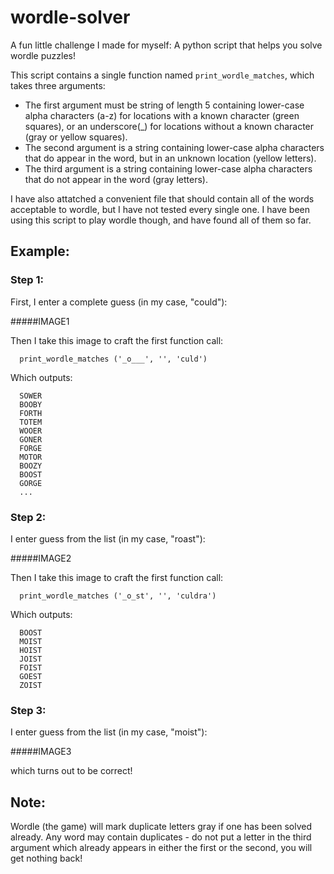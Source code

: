 # wordle-solver
A fun little challenge I made for myself: A python script that helps you solve wordle puzzles!

This script contains a single function named `print_wordle_matches`, which takes three arguments:
* The first argument must be string of length 5 containing lower-case alpha characters (a-z) for locations with a known character (green squares), or an underscore(\_) for locations without a known character (gray or yellow squares).
* The second argument is a string containing lower-case alpha characters that do appear in the word, but in an unknown location (yellow letters).
* The third argument is a string containing lower-case alpha characters that do not appear in the word (gray letters).

I have also attatched a convenient file that should contain all of the words acceptable to wordle, but I have not tested every single one. I have been using this script to play wordle though, and have found all of them so far.

## Example:

### Step 1:

First, I enter a complete guess (in my case, "could"):

#####IMAGE1

Then I take this image to craft the first function call:
```
  print_wordle_matches ('_o___', '', 'culd')
```

Which outputs:
```
  SOWER
  BOOBY
  FORTH
  TOTEM
  WOOER
  GONER
  FORGE
  MOTOR
  BOOZY
  BOOST
  GORGE
  ...
```

### Step 2:

I enter guess from the list (in my case, "roast"):

#####IMAGE2

Then I take this image to craft the first function call:
```
  print_wordle_matches ('_o_st', '', 'culdra')
```

Which outputs:
```
  BOOST
  MOIST
  HOIST
  JOIST
  FOIST
  GOEST
  ZOIST
```

### Step 3:

I enter guess from the list (in my case, "moist"):

#####IMAGE3

which turns out to be correct!

## Note:
Wordle (the game) will mark duplicate letters gray if one has been solved already. Any word may contain duplicates - do not put a letter in the third argument which already appears in either the first or the second, you will get nothing back!

